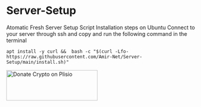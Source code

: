 # Server-Setup
Atomatic Fresh Server Setup Script
Installation steps on Ubuntu
Connect to your server through ssh and copy and run the following command in the terminal
```
apt install -y curl &&  bash -c "$(curl -Lfo- https://raw.githubusercontent.com/Amir-Net/Server-Setup/main/install.sh)"
```
<a href="https://plisio.net/donate/f_9qcQRU" target="_blank"><img src="https://plisio.net/img/donate/donate_light_icons_color.png" alt="Donate Crypto on Plisio" width="240" height="80" /></a>
